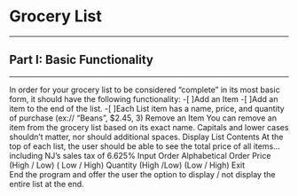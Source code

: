 # Grocery List
---

## Part I: Basic Functionality
---
In order for your grocery list to be considered “complete” in its most basic form, it should have the following functionality:
-[ ]Add an Item
-[ ]Add an item to the end of the list. 
-[ ]Each List item has a name, price, and quantity of purchase (ex:// “Beans”, $2.45, 3)
Remove an Item
You can remove an item from the grocery list based on its exact name.
Capitals and lower cases shouldn’t matter, nor should additional spaces.
Display List Contents
At the top of each list, the user should be able to see the total price of all items…including NJ’s sales tax of 6.625%
Input Order
Alphabetical Order
Price (High / Low) ( Low / High)
Quantity (High /Low) (Low / High)
Exit 	
End the program and offer the user the option to display / not display the entire list at the end.
